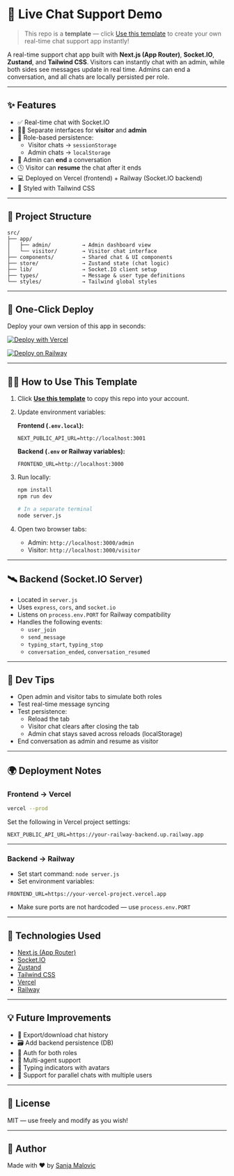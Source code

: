 # 💬 Live Chat Support Demo

> This repo is a **template** — click [Use this template](https://github.com/unjica/Live-Chat-Support-Demo/generate) to create your own real-time chat support app instantly!

A real-time support chat app built with **Next.js (App Router)**, **Socket.IO**, **Zustand**, and **Tailwind CSS**. Visitors can instantly chat with an admin, while both sides see messages update in real time. Admins can end a conversation, and all chats are locally persisted per role.

---

## ✨ Features

- ✅ Real-time chat with Socket.IO  
- 🧑‍💻 Separate interfaces for **visitor** and **admin**  
- 🧠 Role-based persistence:
  - Visitor chats → `sessionStorage`
  - Admin chats → `localStorage`
- 🔄 Admin can **end** a conversation
- 🕓 Visitor can **resume** the chat after it ends
- 💻 Deployed on Vercel (frontend) + Railway (Socket.IO backend)
- 💅 Styled with Tailwind CSS

---

## 📁 Project Structure

```
src/
├── app/
│   ├── admin/          → Admin dashboard view
│   └── visitor/        → Visitor chat interface
├── components/         → Shared chat & UI components
├── store/              → Zustand state (chat logic)
├── lib/                → Socket.IO client setup
├── types/              → Message & user type definitions
└── styles/             → Tailwind global styles
```

---

## 🚀 One-Click Deploy

Deploy your own version of this app in seconds:

[![Deploy with Vercel](https://vercel.com/button)](https://vercel.com/import/project?template=https://github.com/unjica/Live-Chat-Support-Demo)

[![Deploy on Railway](https://railway.app/button.svg)](https://railway.app/template/oCcOIf?referralCode=unjica-chat-template)

---

## 🧑‍💻 How to Use This Template

1. Click **[Use this template](https://github.com/unjica/Live-Chat-Support-Demo/generate)** to copy this repo into your account.
2. Update environment variables:

   **Frontend (`.env.local`):**
   ```
   NEXT_PUBLIC_API_URL=http://localhost:3001
   ```

   **Backend (`.env` or Railway variables):**
   ```
   FRONTEND_URL=http://localhost:3000
   ```

3. Run locally:

   ```bash
   npm install
   npm run dev

   # In a separate terminal
   node server.js
   ```

4. Open two browser tabs:
   - Admin: `http://localhost:3000/admin`
   - Visitor: `http://localhost:3000/visitor`

---

## 🛰 Backend (Socket.IO Server)

- Located in `server.js`
- Uses `express`, `cors`, and `socket.io`
- Listens on `process.env.PORT` for Railway compatibility
- Handles the following events:
  - `user_join`
  - `send_message`
  - `typing_start`, `typing_stop`
  - `conversation_ended`, `conversation_resumed`

---

## 🧪 Dev Tips

- Open admin and visitor tabs to simulate both roles
- Test real-time message syncing
- Test persistence:
  - Reload the tab
  - Visitor chat clears after closing the tab
  - Admin chat stays saved across reloads (localStorage)
- End conversation as admin and resume as visitor

---

## 🌍 Deployment Notes

### Frontend → Vercel

```bash
vercel --prod
```

Set the following in Vercel project settings:

```
NEXT_PUBLIC_API_URL=https://your-railway-backend.up.railway.app
```

---

### Backend → Railway

- Set start command: `node server.js`
- Set environment variables:

```
FRONTEND_URL=https://your-vercel-project.vercel.app
```

- Make sure ports are not hardcoded — use `process.env.PORT`

---

## 🧠 Technologies Used

- [Next.js (App Router)](https://nextjs.org/)
- [Socket.IO](https://socket.io/)
- [Zustand](https://github.com/pmndrs/zustand)
- [Tailwind CSS](https://tailwindcss.com/)
- [Vercel](https://vercel.com/)
- [Railway](https://railway.app/)

---

## 💡 Future Improvements

- 📁 Export/download chat history
- 🗃 Add backend persistence (DB)
- 🔐 Auth for both roles
- 👥 Multi-agent support
- 💬 Typing indicators with avatars
- 🔄 Support for parallel chats with multiple users

---

## 📄 License

MIT — use freely and modify as you wish!

---

## 👋 Author

Made with ❤️ by [Sanja Malovic](https://github.com/unjica)
